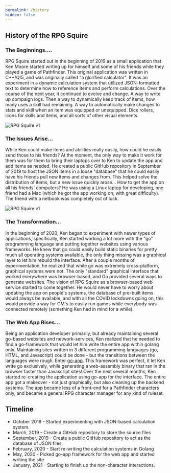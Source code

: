```yaml
---
permalink: /history
hidden: false
---
```


## History of the RPG Squire

### The Beginnings....
RPG Squire started out in the beginning of 2019 as a small application that Ken Moore started writing up for himself and some of his friends while they played a game of Pathfinder. This original application was written in C++/Qt5, and was originally called "a glorified calculator". It was an experiment in a dynamic calculation system that utilized JSON-formatted text to determine how to reference items and perform calculations. Over the course of the next year, it continued to evolve and change. A way to write up compaign logs. Then a way to dynamically keep track of items, how many uses a skill had remaining. A way to automatically make changes to stats and skill when an item was equipped or unequipped. Dice rollers, icons for skills and items, and all sorts of other visual elements. 

![RPG Squire v1](/assets/images/rpgsquire-v1_1.png)

### The Issues Arise...
While Ken could make items and abilities really easily, how could he easily send those to his friends? At the moment, the only way to make it work for them was for them to bring their laptops over to Ken to update the app and add items as needed. He created a public GitHub repository in September of 2019 to host the JSON items in a loose "database" that he could easily have his friends pull new items and changes from. This helped solve the distribution of items, but a new issue quickly arose... How to get the app on all his friends' computers? He was using a Linux laptop for developing, one friend had a Mac (which he got the app working on, with great difficulty). The friend with a netbook was completely out of luck.

![RPG Squire v1](/assets/images/rpgsquire-v1_2.png)

### The Transformation...
In the beginning of 2020, Ken began to experiment with newer types of applications, specifically, Ken started working a lot more with the "go" programming language and putting together websites using various frameworks. He knew that go could easily build static binaries for pretty much all operating systems available, the only thing missing was a graphical layer to let him rebuild the interface. After a couple months of experimentation, he realized that while go was extremely cross-platform, graphical systems were not. The only "standard" graphical interface that worked everywhere was browser-based, and Go provided several ways to generate websites. The vision of RPG Squire as a browser-based web service started to come together. He would never have to worry about updating the app on people's systems, the database of pre-built items would always be available, and with all the COVID lockdowns going on, this would provide a way for GM's to easily run games while everybody was connected remotely (something Ken had in mind for a while).

### The Web App Rises...
Being an application developer primarily, but already maintaining several go-based websites and network-services, Ken realized that he needed to find a go-framework that would let him write the entire app within golang only. Maintaining sites written in 3 different programming languages (go, HTML, and Javascript) could be done - but the transitions between the languages were rough. Enter [go-app](https://go-app.dev/). This framework was perfect, it let Ken write go exclusively, while generating a web-assembly binary that ran in the browser faster than Javascript sites! Over the next several months, Ken started re-creating the application using go-app for the interface. The entire app got a makeover - not just graphically, but also cleaning up the backend systems. The app became less of a front-end for a Pathfinder characters only, and became a general RPG character manager for any kind of ruleset.

## Timeline
* October 2018 - Started experimenting with JSON-based calculation system.
* March, 2019 - Create a GitHub repository to store the source files
* September, 2019 - Create a public GitHub repository to act as the database of JSON files.
* February, 2020 - Start re-writing the calculation systems in Golang
* May, 2020 - Picked go-app framework for the web app and started writing the site
* January, 2021 - Starting to finish up the non-character interactions.

